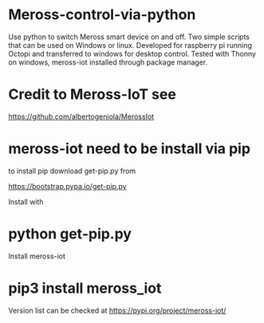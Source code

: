 # Meross-control-via-python
Use python to switch Meross smart device on and off.
Two simple scripts that can be used on Windows or linux.
Developed for raspberry pi running Octopi and transferred to windows for desktop control.
Tested with Thonny on windows, meross-iot installed through package manager.

# Credit to Meross-IoT see 
https://github.com/albertogeniola/MerossIot

# meross-iot need to be install via pip

to install pip download get-pip.py from

https://bootstrap.pypa.io/get-pip.py 

Install with

# python get-pip.py

Install meross-iot

# pip3 install meross_iot

Version list can be checked at
https://pypi.org/project/meross-iot/


